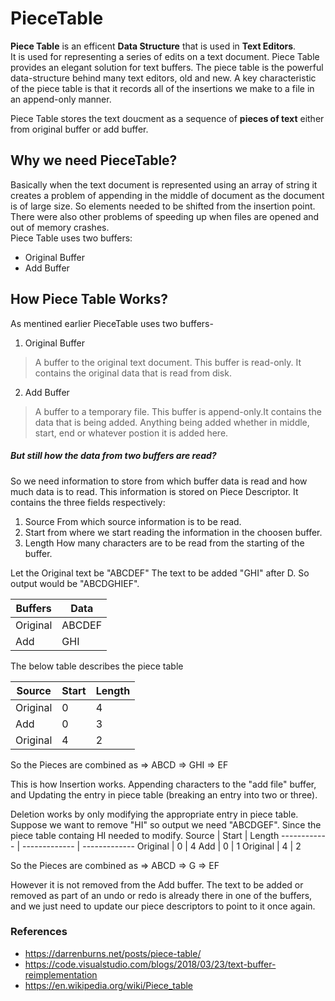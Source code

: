 # PieceTable

**Piece Table** is an efficent **Data Structure** that is used in **Text Editors**.<br />
It is used for representing a series of edits on a text document. Piece Table provides an elegant solution for text buffers.
The piece table is the powerful data-structure behind many text editors, old and new. A key characteristic of the piece table is that it records all of the insertions we make to a file in an append-only manner.

Piece Table stores the text doucment as a sequence of **pieces of text** either from original buffer or add buffer. 

## Why we need PieceTable?
Basically when  the text document is represented using an array of string it creates a problem of appending in the middle of document as the document is of large size.
So elements needed to be shifted from the insertion point. There were also other problems of speeding up when files are opened and out of memory crashes. <br />
Piece Table uses two buffers:
* Original Buffer
* Add Buffer

## How Piece Table Works?
 As mentined earlier PieceTable uses two buffers-
 1. Original Buffer
 > A buffer to the original text document. This buffer is read-only. It contains the original data that is read from disk. 
 2. Add Buffer
 > A buffer to a temporary file. This buffer is append-only.It contains the data that is being added. Anything being added whether in middle, start, end or whatever postion it is added here.
 
 ##### But still how the data from two buffers are read?
 So we need information to store from which buffer data is read and how much data is to read.
 This information is stored on Piece Descriptor. It contains the three fields respectively:
 1. Source
 From which source information is to be read.
 2. Start
 from where we start reading the information in the choosen buffer.
 3. Length
 How many characters are to be read from the starting of the buffer.
 
 Let the Original text be "ABCDEF"
 The text to be added "GHI" after D. So output would be "ABCDGHIEF".
 
 Buffers | Data
------------ | -------------
Original | ABCDEF
Add | GHI

The below table describes the piece table
 
  Source | Start | Length
------------ | ------------- | -------------
Original | 0 | 4
Add | 0 | 3
Original | 4 | 2

So the Pieces are combined as 
=> ABCD
=> GHI
=> EF

This is how Insertion works.
Appending characters to the "add file" buffer, and Updating the entry in piece table (breaking an entry into two or three). <br />

Deletion works by only modifying the appropriate entry in piece table.
Suppose  we want to remove "HI" so output we need "ABCDGEF".
Since the piece table containg HI needed to modify.
Source | Start | Length
------------ | ------------- | -------------
Original | 0 | 4
Add | 0 | 1
Original | 4 | 2

So the Pieces are combined as 
=> ABCD
=> G
=> EF

However it is not removed from the Add buffer.
The text to be added or removed as part of an undo or redo is already there in one of the buffers, and we just need to update our piece descriptors to point to it once again.

### References
* https://darrenburns.net/posts/piece-table/
* https://code.visualstudio.com/blogs/2018/03/23/text-buffer-reimplementation
* https://en.wikipedia.org/wiki/Piece_table

